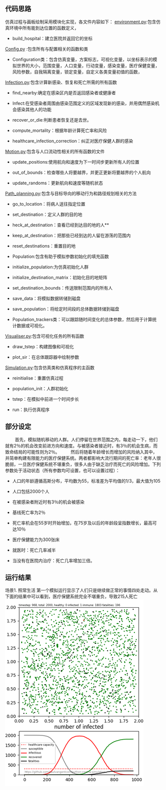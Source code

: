 

## 代码思路

 仿真过程与画板绘制采用模块化实现，各文件内容如下：
[environment.py](https://github.com/xhangchen/Virus-simulation/blob/main/environment.py):包含仿真环境中所有能到达位置的函数定义，

 - build_hospital：建立医院并返回它的坐标

[Config.py](https://github.com/xhangchen/Virus-simulation/blob/main/config.py) :包含所有与配置相关的函数和类

 - Configuration类：包含仿真变量，方案标志，可视化变量，以坐标表示的模			拟世界的大小，范围变量，人口变量，行动变量，感染变量，医疗保健变量，风险参数，自我隔离变量，锁定变量，自定义各类变量初值的函数，

[Infection.py](https://github.com/xhangchen/Virus-simulation/blob/main/infection.py):包含计算新感染、恢复和死亡所需的所有函数

 - find_nearby:确定在感染区内是否返回感染者或健康者
 - Infect:在受感染者周围由感染范围定义的区域发现新的感染，并用偶然感染机会感染其他人的功能
 - recover_or_die:判断患者恢复还是去世。
   
 
 - compute_mortality：根据年龄计算死亡率和风险
 - healthcare_infection_correction：纠正对医疗保健人群的感染

[Motion.py](https://github.com/xhangchen/Virus-simulation/blob/main/motion.py):包含与人口流动性相关的所有函数的文件

 - update_positions:使用航向和速度为下一时间步更新所有人的位置
 - out_of_bounds：检查哪些人将要越界，并更正更新将要越界的个人航向

 - update_randoms：更新航向和速度等随机状态

[Path_planning.py](https://github.com/xhangchen/Virus-simulation/blob/main/path_planning.py):包含与目标导向的移动行为和路径规划相关的方法

 - go_to_location：将病人送往指定位置

 - set_destination：定义人群的目的地

 - heck_at_destination：查看已经到达目的地的人**

 - keep_at_destination：把那些已经到达的人留在游荡的范围内

 - reset_destinations：重置目的地

 - Population:包含有助于模拟参数初始化的填充函数

 - initialize_population:为仿真初始化人群

 - initialize_destination_matrix：初始化目的地矩阵

 - set_destination_bounds：传送限制范围内的所有人

 - save_data：将模拟数据转储到磁盘

 - save_population：将给定时间段的总体数据转储到磁盘

 - Population_trackers类：可以跟踪随时间变化的总体参数，然后用于计算统计数据或可视化。

[Visualiser.py](https://github.com/xhangchen/Virus-simulation/blob/main/visualiser.py):包含可视化任务的所有函数

 - draw_tstep：构建图像和可视化

 - plot_sir：在总体跟踪器中绘制参数

[Simulation.py](https://github.com/xhangchen/Virus-simulation/blob/main/simulation.py):包含仿真类和仿真程序的主函数

 - reinitialise：重置仿真过程

 - population_init：人群初始化

 - tstep：在模拟中前进一个时间步长

 - run：执行仿真程序
 
## 部分设定
&nbsp;&nbsp;&nbsp;&nbsp;&nbsp;&nbsp;&nbsp;&nbsp;首先，模拟随机移动的人群。人们停留在世界范围之内，每走动一下，他们就有2％的机会改变前进方向和速度。与被感染者接近时，有3％的机会生病，而致命结局的可能性则为2％。
&nbsp;&nbsp;&nbsp;&nbsp;&nbsp;&nbsp;&nbsp;&nbsp;然后将随着年龄增长而增加的风险纳入其中，并简单构建有限能力的医疗保健系统。两者都影响大流行期间的死亡率：老年人很脆弱，一旦医疗保健系统不堪重负，很多人由于缺乏治疗而死亡的风险增加。下列参数处于活动状态（所有参数均可设置，也可以设置过程）：

-   人口的年龄遵循高斯分布，平均数为55，标准差为平均值的1/3，最大值为105

-   人口包括2000个人
-   在被感染者附近时有3％的机会被感染
-   基线死亡率为2％
-   死亡率机会在55岁时开始增加，在75岁及以后的年龄段呈指数增长，最高可达10％
-   医疗保健能力为300张床
-   就医时：死亡几率减半
-   当没有在医院内治疗：死亡几率增加三倍。

## 运行结果

 场景1. 照常生活
第一个模拟运行显示了人们只是继续做正常的事情四处走动。从下面的结果中可以看到，医疗保健系统完全不堪重负，导致215人死亡
![enter image description here](https://github.com/xhangchen/Virus-simulation/blob/main/images/business_as_usual.png)
